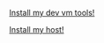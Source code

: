 

<a href='http://boxstarter.org/package/nr/url?https://raw.githubusercontent.com/simcon/Boxstarter-Scripts/master/boxstarter_for_dev_vm.ps1'>Install my dev vm tools!</a>

<a href='http://boxstarter.org/package/nr/url?https://raw.githubusercontent.com/simcon/Boxstarter-Scripts/master/boxstarter_for_host.ps1'>Install my host!</a>